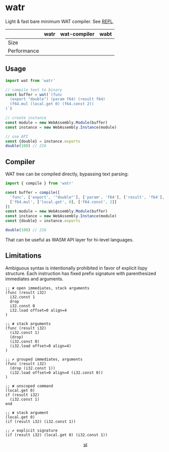 # watr

Light & fast bare minimum WAT compiler. See [REPL](https://audio-lab.github.io/watr/repl.html).

&nbsp; | watr | wat-compiler | wabt
---|---|---|---
Size | | |
Performance | | |

## Usage

```js
import wat from 'watr'

// compile text to binary
const buffer = wat(`(func
  (export "double") (param f64) (result f64)
  (f64.mul (local.get 0) (f64.const 2))
)`)

// create instance
const module = new WebAssembly.Module(buffer)
const instance = new WebAssembly.Instance(module)

// use API
const {double} = instance.exports
double(108) // 216
```

## Compiler

WAT tree can be compiled directly, bypassing text parsing:

```js
import { compile } from 'watr'

const buffer = compile([
  'func', ['export', '"double"'], ['param', 'f64'], ['result', 'f64'],
  ['f64.mul', ['local.get', 0], ['f64.const', 2]]
])
const module = new WebAssembly.Module(buffer)
const instance = new WebAssembly.Instance(module)
const {double} = instance.exports

double(108) // 216
```

That can be useful as WASM API layer for hi-level languages. <!--, eg. [sonl](https://github.com/audio-lab/sonl). -->

## Limitations

Ambiguous syntax is intentionally prohibited in favor of explicit lispy structure.
Each instruction has fixed prefix signature with parenthesized immediates and arguments.

```wast
;; ✘ open immediates, stack arguments
(func (result i32)
  i32.const 1
  drop
  i32.const 0
  i32.load offset=0 align=4
)

;; ✘ stack arguments
(func (result i32)
  (i32.const 1)
  (drop)
  (i32.const 0)
  (i32.load offset=0 align=4)
)

;; ✔ grouped immediates, arguments
(func (result i32)
  (drop (i32.const 1))
  (i32.load offset=0 align=4 (i32.const 0))
)
```

```wast
;; ✘ unscoped command
(local.get 0)
if (result i32)
  (i32.const 1)
end

;; ✘ stack argument
(local.get 0)
(if (result i32) (i32.const 1))

;; ✔ explicit signature
(if (result i32) (local.get 0) (i32.const 1))
```

<!--
Main goal is to get very fluent with wasm text.

Experiments:

* [x] global read/write use in function
* [x] scopes: refer, goto
* [x] stack: understanding named and full references
* [x] memory: reading/writing global memory
* [x] memory: creating arrays on the go
* [x] memory: passing pointer to a function
* [x] benchmark array setting agains js loop
  → it's faster almost twice

## Useful links

* [MDN: control flow](https://developer.mozilla.org/en-US/docs/WebAssembly/Reference/Control_flow)
* [WASM reference manual](https://github.com/sunfishcode/wasm-reference-manual/blob/master/WebAssembly.md#loop)

## Refs

* [mdn wasm text format](https://developer.mozilla.org/en-US/docs/WebAssembly/Understanding_the_text_format)
* [wasm reference manual](https://github.com/sunfishcode/wasm-reference-manual/blob/master/WebAssembly.md)
* [wabt source search](https://github.com/WebAssembly/wabt/search?p=5&q=then)
* [wat control flow](https://developer.mozilla.org/en-US/docs/WebAssembly/Reference/Control_flow)
* [wasm binary encoding](https://github.com/WebAssembly/design/blob/main/BinaryEncoding.md)
* [ontouchstart wasm book](https://ontouchstart.pages.dev/chapter_wasm_binary)
* [wat-compiler](https://github.com/stagas/wat-compiler/)
* [hackernoon](https://web.archive.org/web/20210215171830/https://hackernoon.com/webassembly-binary-format-explained-part-2-hj1t33yp?source=rss)
* [webassemblyjs](https://github.com/xtuc/webassemblyjs)
* [chasm](https://github.com/ColinEberhardt/chasm/blob/master/src/encoding.ts)
* [WebBS](https://github.com/j-s-n/WebBS)
* [leb128a](https://github.com/minhducsun2002/leb128/blob/master/src/index.ts)
* [leb128b](https://github.com/shmishtopher/wasm-LEB128/tree/master/esm)

## Alternatives

* [wabt](https://www.npmjs.com/package/wabt) − port of WABT for the web, industry standard.
* [wat-compiler](https://www.npmjs.com/package/wat-compiler) − compact alternative for WABT, limited support.
-->

<p align=center><a href="https://github.com/krsnzd/license/">🕉</a></p>
